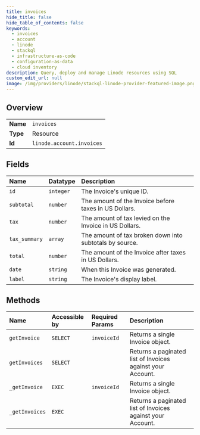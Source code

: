 ```yaml
---
title: invoices
hide_title: false
hide_table_of_contents: false
keywords:
  - invoices
  - account
  - linode    
  - stackql
  - infrastructure-as-code
  - configuration-as-data
  - cloud inventory
description: Query, deploy and manage Linode resources using SQL
custom_edit_url: null
image: /img/providers/linode/stackql-linode-provider-featured-image.png
---
```

  
    

## Overview
<table><tbody>
<tr><td><b>Name</b></td><td><code>invoices</code></td></tr>
<tr><td><b>Type</b></td><td>Resource</td></tr>
<tr><td><b>Id</b></td><td><code>linode.account.invoices</code></td></tr>
</tbody></table>

## Fields
| Name | Datatype | Description |
|:-----|:---------|:------------|
| `id` | `integer` | The Invoice's unique ID. |
| `subtotal` | `number` | The amount of the Invoice before taxes in US Dollars. |
| `tax` | `number` | The amount of tax levied on the Invoice in US Dollars. |
| `tax_summary` | `array` | The amount of tax broken down into subtotals by source. |
| `total` | `number` | The amount of the Invoice after taxes in US Dollars. |
| `date` | `string` | When this Invoice was generated. |
| `label` | `string` | The Invoice's display label. |
## Methods
| Name | Accessible by | Required Params | Description |
|:-----|:--------------|:----------------|:------------|
| `getInvoice` | `SELECT` | `invoiceId` | Returns a single Invoice object. |
| `getInvoices` | `SELECT` |  | Returns a paginated list of Invoices against your Account.<br /> |
| `_getInvoice` | `EXEC` | `invoiceId` | Returns a single Invoice object. |
| `_getInvoices` | `EXEC` |  | Returns a paginated list of Invoices against your Account.<br /> |
